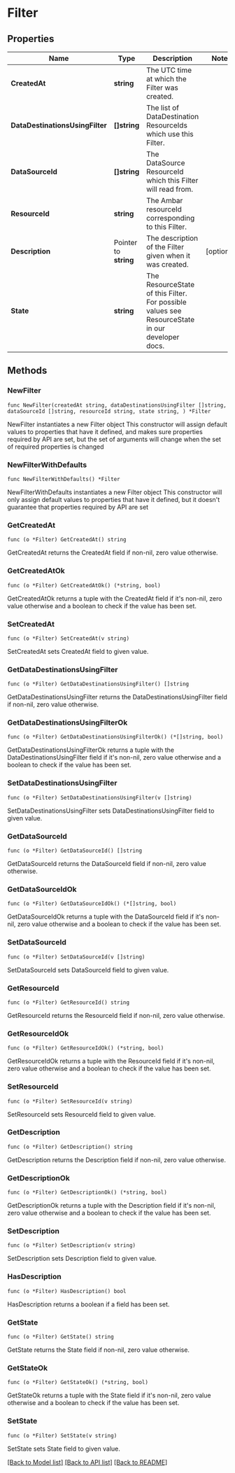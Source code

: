 # Filter

## Properties

Name | Type | Description | Notes
------------ | ------------- | ------------- | -------------
**CreatedAt** | **string** | The UTC time at which the Filter was created. | 
**DataDestinationsUsingFilter** | **[]string** | The list of DataDestination ResourceIds which use this Filter. | 
**DataSourceId** | **[]string** | The DataSource ResourceId which this Filter will read from. | 
**ResourceId** | **string** | The Ambar resourceId corresponding to this Filter. | 
**Description** | Pointer to **string** | The description of the Filter given when it was created. | [optional] 
**State** | **string** | The ResourceState of this Filter. For possible values see ResourceState in our developer docs. | 

## Methods

### NewFilter

`func NewFilter(createdAt string, dataDestinationsUsingFilter []string, dataSourceId []string, resourceId string, state string, ) *Filter`

NewFilter instantiates a new Filter object
This constructor will assign default values to properties that have it defined,
and makes sure properties required by API are set, but the set of arguments
will change when the set of required properties is changed

### NewFilterWithDefaults

`func NewFilterWithDefaults() *Filter`

NewFilterWithDefaults instantiates a new Filter object
This constructor will only assign default values to properties that have it defined,
but it doesn't guarantee that properties required by API are set

### GetCreatedAt

`func (o *Filter) GetCreatedAt() string`

GetCreatedAt returns the CreatedAt field if non-nil, zero value otherwise.

### GetCreatedAtOk

`func (o *Filter) GetCreatedAtOk() (*string, bool)`

GetCreatedAtOk returns a tuple with the CreatedAt field if it's non-nil, zero value otherwise
and a boolean to check if the value has been set.

### SetCreatedAt

`func (o *Filter) SetCreatedAt(v string)`

SetCreatedAt sets CreatedAt field to given value.


### GetDataDestinationsUsingFilter

`func (o *Filter) GetDataDestinationsUsingFilter() []string`

GetDataDestinationsUsingFilter returns the DataDestinationsUsingFilter field if non-nil, zero value otherwise.

### GetDataDestinationsUsingFilterOk

`func (o *Filter) GetDataDestinationsUsingFilterOk() (*[]string, bool)`

GetDataDestinationsUsingFilterOk returns a tuple with the DataDestinationsUsingFilter field if it's non-nil, zero value otherwise
and a boolean to check if the value has been set.

### SetDataDestinationsUsingFilter

`func (o *Filter) SetDataDestinationsUsingFilter(v []string)`

SetDataDestinationsUsingFilter sets DataDestinationsUsingFilter field to given value.


### GetDataSourceId

`func (o *Filter) GetDataSourceId() []string`

GetDataSourceId returns the DataSourceId field if non-nil, zero value otherwise.

### GetDataSourceIdOk

`func (o *Filter) GetDataSourceIdOk() (*[]string, bool)`

GetDataSourceIdOk returns a tuple with the DataSourceId field if it's non-nil, zero value otherwise
and a boolean to check if the value has been set.

### SetDataSourceId

`func (o *Filter) SetDataSourceId(v []string)`

SetDataSourceId sets DataSourceId field to given value.


### GetResourceId

`func (o *Filter) GetResourceId() string`

GetResourceId returns the ResourceId field if non-nil, zero value otherwise.

### GetResourceIdOk

`func (o *Filter) GetResourceIdOk() (*string, bool)`

GetResourceIdOk returns a tuple with the ResourceId field if it's non-nil, zero value otherwise
and a boolean to check if the value has been set.

### SetResourceId

`func (o *Filter) SetResourceId(v string)`

SetResourceId sets ResourceId field to given value.


### GetDescription

`func (o *Filter) GetDescription() string`

GetDescription returns the Description field if non-nil, zero value otherwise.

### GetDescriptionOk

`func (o *Filter) GetDescriptionOk() (*string, bool)`

GetDescriptionOk returns a tuple with the Description field if it's non-nil, zero value otherwise
and a boolean to check if the value has been set.

### SetDescription

`func (o *Filter) SetDescription(v string)`

SetDescription sets Description field to given value.

### HasDescription

`func (o *Filter) HasDescription() bool`

HasDescription returns a boolean if a field has been set.

### GetState

`func (o *Filter) GetState() string`

GetState returns the State field if non-nil, zero value otherwise.

### GetStateOk

`func (o *Filter) GetStateOk() (*string, bool)`

GetStateOk returns a tuple with the State field if it's non-nil, zero value otherwise
and a boolean to check if the value has been set.

### SetState

`func (o *Filter) SetState(v string)`

SetState sets State field to given value.



[[Back to Model list]](../README.md#documentation-for-models) [[Back to API list]](../README.md#documentation-for-api-endpoints) [[Back to README]](../README.md)



